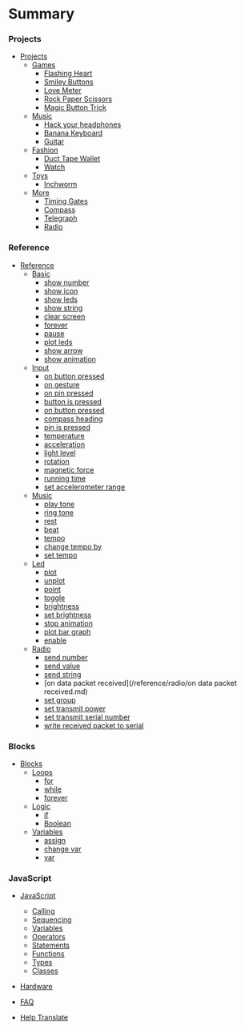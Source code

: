 # Summary

### Projects

* [Projects](/projects.md)
    * [Games]()
        * [Flashing Heart](/projects/flashing-heart.md)
        * [Smiley Buttons](/projects/smiley-buttons.md)
        * [Love Meter](/projects/love-meter.md)
        * [Rock Paper Scissors](/projects/rock-paper-scissors.md)
        * [Magic Button Trick](/projects/magic-button-trick.md)
    * [Music]()
        * [Hack your headphones](/projects/hack-your-headphones.md)
        * [Banana Keyboard](/projects/banana-keyboard.md)
        * [Guitar](/projects/guitar.md)
    * [Fashion]()
        * [Duct Tape Wallet](/projects/wallet.md)
        * [Watch](/projects/watch.md)
    * [Toys]()
        * [Inchworm](/projects/inchworm.md)
    * [More]()
        * [Timing Gates](/projects/timing-gates.md)
        * [Compass](/projects/compass.md)
        * [Telegraph](/projects/telegraph.md)
        * [Radio](/projects/radio.md)

### Reference

* [Reference](/reference.md)
    * [Basic]()
        * [show number](/reference/basic/show-number.md)
        * [show icon](/reference/basic/show-icon.md)
        * [show leds](/reference/basic/show-leds.md)
        * [show string](/reference/basic/show-string.md)
        * [clear screen](/reference/basic/clear-screen.md)
        * [forever](/reference/basic/forever.md)
        * [pause](/reference/basic/pause.md)
        * [plot leds](/reference/basic/plot-leds.md)
        * [show arrow](/reference/basic/show-arrow.md)
        * [show animation](/reference/basic/show-animation.md)
    * [Input]()
        * [on button pressed](/reference/input/on-button-pressed.md)
        * [on gesture](/reference/input/on-gesture.md)
        * [on pin pressed](/reference/input/on-pin-pressed.md)
        * [button is pressed](/reference/input/button-is-pressed.md)
        * [on button pressed](/reference/input/on-button-pressed.md)
        * [compass heading](/reference/input/compass-heading.md)
        * [pin is pressed](/reference/input/pin-is-pressed.md)
        * [temperature](/reference/input/temperature.md)
        * [acceleration](/reference/input/acceleration.md)
        * [light level](/reference/input/light-level.md)
        * [rotation](/reference/input/rotation.md)
        * [magnetic force](/reference/input/magnetic-force.md)
        * [running time](/reference/input/running-time.md)
        * [set accelerometer range](/reference/input/set-accelerometer-range.md)
    * [Music]()
        * [play tone](/reference/music/play-tone.md)
        * [ring tone](/reference/music/ring-tone.md)
        * [rest](/reference/music/rest.md)
        * [beat](/reference/music/beat.md)
        * [tempo](/reference/music/tempo.md)
        * [change tempo by](/reference/music/change-tempo-by.md)
        * [set tempo](/reference/music/set-tempo.md)
    * [Led]()
        * [plot](/reference/led/plot.md)
        * [unplot](/reference/led/unplot.md)
        * [point](/reference/led/point.md)
        * [toggle](/reference/led/toggle.md)
        * [brightness](/reference/led/brightness.md)
        * [set brightness](/reference/led/set-brightness.md)
        * [stop animation](/reference/led/stop-animation.md)
        * [plot bar graph](/reference/led/plot-bar-graph.md)
        * [enable](/reference/led/enable.md)
    * [Radio]()
        * [send number](/reference/radio/send-number.md)
        * [send value](/reference/radio/send-value.md)
        * [send string](/reference/radio/send-string.md)
        * [on data packet received](/reference/radio/on data packet received.md)
        * [set group](/reference/radio/set-group.md)
        * [set transmit power](/reference/radio/set-transmit-power.md)
        * [set transmit serial number](/reference/radio/set-transmit-serial-number.md)
        * [write received packet to serial](/reference/radio/write-received-packet-to-serial.md)

### Blocks

* [Blocks](/blocks.md)
    * [Loops](/blocks/loops.md)
        * [for](/blocks/loops/for.md)
        * [while](/blocks/loops/while.md)
        * [forever](/blocks/loops/forever.md)
    * [Logic](/blocks/logic.md)
        * [if](/blocks/logic/if.md)
        * [Boolean](/blocks/logic/boolean.md)
    * [Variables](/blocks/variables.md)
        * [assign](/blocks/variables/assign.md)
        * [change var](/blocks/variables/change-var.md)
        * [var](/blocks/variables/var.md)

### JavaScript

* [JavaScript](/javascript.md)
    * [Calling](/javascript/call.md)
    * [Sequencing](/javascript/sequence.md)
    * [Variables](/javascript/variables.md)
    * [Operators](/javascript/operators.md)
    * [Statements](/javascript/statements.md)
    * [Functions](/javascript/functions.md)
    * [Types](/javascript/types.md)
    * [Classes](/javascript/classes.md)


* [Hardware](/device.md)

* [FAQ](/faq.md)
* [Help Translate](/translate.md)

